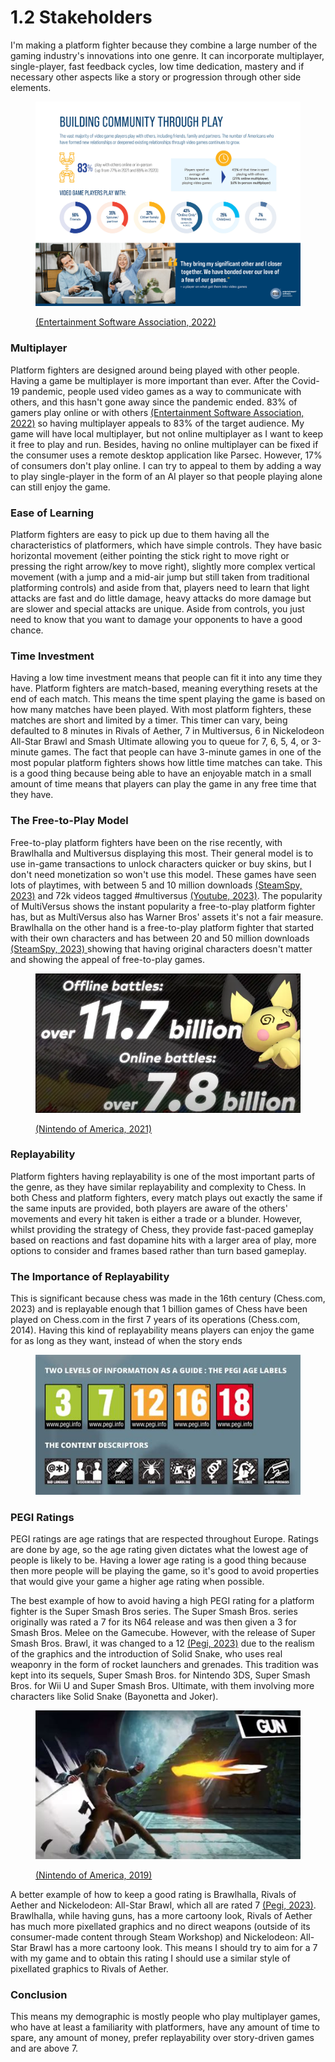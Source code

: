 # 1.2 Stakeholders

I'm making a platform fighter because they combine a large number of the gaming industry's innovations into one genre. It can incorporate multiplayer, single-player, fast feedback cycles, low time dedication, mastery and if necessary other aspects like a story or progression through other side elements.

<figure><img src="../.gitbook/assets/image (2) (1).png" alt=""><figcaption><p><a href="../reference-list.md">(Entertainment Software Association, 2022)</a></p></figcaption></figure>

### Multiplayer

Platform fighters are designed around being played with other people. Having a game be multiplayer is more important than ever. After the Covid-19 pandemic, people used video games as a way to communicate with others, and this hasn't gone away since the pandemic ended. 83% of gamers play online or with others [(Entertainment Software Association, 2022)](../reference-list.md) so having multiplayer appeals to 83% of the target audience. My game will have local multiplayer, but not online multiplayer as I want to keep it free to play and run. Besides, having no online multiplayer can be fixed if the consumer uses a remote desktop application like Parsec. However, 17% of consumers don't play online. I can try to appeal to them by adding a way to play single-player in the form of an AI player so that people playing alone can still enjoy the game.

### Ease of Learning

Platform fighters are easy to pick up due to them having all the characteristics of platformers, which have simple controls. They have basic horizontal movement (either pointing the stick right to move right or pressing the right arrow/key to move right), slightly more complex vertical movement (with a jump and a mid-air jump but still taken from traditional platforming controls) and aside from that, players need to learn that light attacks are fast and do little damage, heavy attacks do more damage but are slower and special attacks are unique. Aside from controls, you just need to know that you want to damage your opponents to have a good chance.

### Time Investment

Having a low time investment means that people can fit it into any time they have. Platform fighters are match-based, meaning everything resets at the end of each match. This means the time spent playing the game is based on how many matches have been played. With most platform fighters, these matches are short and limited by a timer. This timer can vary, being defaulted to 8 minutes in Rivals of Aether, 7 in Multiversus, 6 in Nickelodeon All-Star Brawl and Smash Ultimate allowing you to queue for 7, 6, 5, 4, or 3-minute games. The fact that people can have 3-minute games in one of the most popular platform fighters shows how little time matches can take. This is a good thing because being able to have an enjoyable match in a small amount of time means that players can play the game in any free time that they have.&#x20;

### The Free-to-Play Model

Free-to-play platform fighters have been on the rise recently, with Brawlhalla and Multiversus displaying this most. Their general model is to use in-game transactions to unlock characters quicker or buy skins, but I don't need monetization so won't use this model. These games have seen lots of playtimes, with between 5 and 10 million downloads [(SteamSpy, 2023)](../reference-list.md) and 72k videos tagged #multiversus [(Youtube, 2023)](../reference-list.md). The popularity of MultiVersus shows the instant popularity a free-to-play platform fighter has, but as MultiVersus also has Warner Bros' assets it's not a fair measure. Brawlhalla on the other hand is a free-to-play platform fighter that started with their own characters and has between 20 and 50 million downloads [(SteamSpy, 2023) ](../reference-list.md)showing that having original characters doesn't matter and showing the appeal of free-to-play games.

<figure><img src="../.gitbook/assets/image (1) (1) (2).png" alt=""><figcaption><p><a href="../reference-list.md">(Nintendo of America, 2021)</a></p></figcaption></figure>

### Replayability

Platform fighters having replayability is one of the most important parts of the genre, as they have similar replayability and complexity to Chess. In both Chess and platform fighters, every match plays out exactly the same if the same inputs are provided, both players are aware of the others' movements and every hit taken is either a trade or a blunder. However, whilst providing the strategy of Chess, they provide fast-paced gameplay based on reactions and fast dopamine hits with a larger area of play, more options to consider and frames based rather than turn based gameplay.&#x20;

### The Importance of Replayability

This is significant because chess was made in the 16th century (Chess.com, 2023) and is replayable enough that 1 billion games of Chess have been played on Chess.com in the first 7 years of its operations (Chess.com, 2014). Having this kind of replayability means players can enjoy the game for as long as they want, instead of when the story ends

<figure><img src="../.gitbook/assets/image (2) (2).png" alt=""><figcaption></figcaption></figure>

### PEGI Ratings

PEGI ratings are age ratings that are respected throughout Europe. Ratings are done by age, so the age rating given dictates what the lowest age of people is likely to be. Having a lower age rating is a good thing because then more people will be playing the game, so it's good to avoid properties that would give your game a higher age rating when possible.

The best example of how to avoid having a high PEGI rating for a platform fighter is the Super Smash Bros series. The Super Smash Bros. series originally was rated a 7 for its N64 release and was then given a 3 for Smash Bros. Melee on the Gamecube. However, with the release of Super Smash Bros. Brawl, it was changed to a 12 [(Pegi, 2023)](../reference-list.md) due to the realism of the graphics and the introduction of Solid Snake, who uses real weaponry in the form of rocket launchers and grenades. This tradition was kept into its sequels, Super Smash Bros. for Nintendo 3DS, Super Smash Bros. for Wii U and Super Smash Bros. Ultimate, with them involving more characters like Solid Snake (Bayonetta and Joker).

<figure><img src="../.gitbook/assets/image (8) (1).png" alt=""><figcaption><p><a href="../reference-list.md">(Nintendo of America, 2019)</a></p></figcaption></figure>

A better example of how to keep a good rating is Brawlhalla, Rivals of Aether and Nickelodeon: All-Star Brawl, which all are rated 7 [(Pegi, 2023)](../reference-list.md). Brawlhalla, while having guns, has a more cartoony look, Rivals of Aether has much more pixellated graphics and no direct weapons (outside of its consumer-made content through Steam Workshop) and Nickelodeon: All-Star Brawl has a more cartoony look. This means I should try to aim for a 7 with my game and to obtain this rating I should use a similar style of pixellated graphics to Rivals of Aether.

### Conclusion

This means my demographic is mostly people who play multiplayer games, who have at least a familiarity with platformers, have any amount of time to spare, any amount of money, prefer replayability over story-driven games and are above 7.

